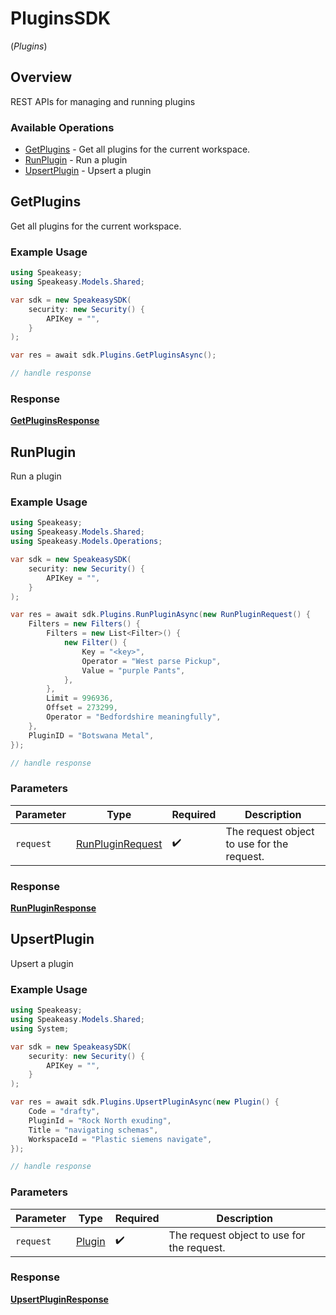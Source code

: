 # PluginsSDK
(*Plugins*)

## Overview

REST APIs for managing and running plugins

### Available Operations

* [GetPlugins](#getplugins) - Get all plugins for the current workspace.
* [RunPlugin](#runplugin) - Run a plugin
* [UpsertPlugin](#upsertplugin) - Upsert a plugin

## GetPlugins

Get all plugins for the current workspace.

### Example Usage

```csharp
using Speakeasy;
using Speakeasy.Models.Shared;

var sdk = new SpeakeasySDK(
    security: new Security() {
        APIKey = "",
    }
);

var res = await sdk.Plugins.GetPluginsAsync();

// handle response
```


### Response

**[GetPluginsResponse](../../models/operations/GetPluginsResponse.md)**


## RunPlugin

Run a plugin

### Example Usage

```csharp
using Speakeasy;
using Speakeasy.Models.Shared;
using Speakeasy.Models.Operations;

var sdk = new SpeakeasySDK(
    security: new Security() {
        APIKey = "",
    }
);

var res = await sdk.Plugins.RunPluginAsync(new RunPluginRequest() {
    Filters = new Filters() {
        Filters = new List<Filter>() {
            new Filter() {
                Key = "<key>",
                Operator = "West parse Pickup",
                Value = "purple Pants",
            },
        },
        Limit = 996936,
        Offset = 273299,
        Operator = "Bedfordshire meaningfully",
    },
    PluginID = "Botswana Metal",
});

// handle response
```

### Parameters

| Parameter                                                       | Type                                                            | Required                                                        | Description                                                     |
| --------------------------------------------------------------- | --------------------------------------------------------------- | --------------------------------------------------------------- | --------------------------------------------------------------- |
| `request`                                                       | [RunPluginRequest](../../models/operations/RunPluginRequest.md) | :heavy_check_mark:                                              | The request object to use for the request.                      |


### Response

**[RunPluginResponse](../../models/operations/RunPluginResponse.md)**


## UpsertPlugin

Upsert a plugin

### Example Usage

```csharp
using Speakeasy;
using Speakeasy.Models.Shared;
using System;

var sdk = new SpeakeasySDK(
    security: new Security() {
        APIKey = "",
    }
);

var res = await sdk.Plugins.UpsertPluginAsync(new Plugin() {
    Code = "drafty",
    PluginId = "Rock North exuding",
    Title = "navigating schemas",
    WorkspaceId = "Plastic siemens navigate",
});

// handle response
```

### Parameters

| Parameter                                  | Type                                       | Required                                   | Description                                |
| ------------------------------------------ | ------------------------------------------ | ------------------------------------------ | ------------------------------------------ |
| `request`                                  | [Plugin](../../models/shared/Plugin.md)    | :heavy_check_mark:                         | The request object to use for the request. |


### Response

**[UpsertPluginResponse](../../models/operations/UpsertPluginResponse.md)**

